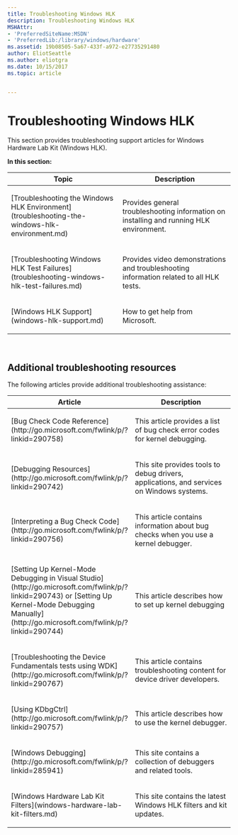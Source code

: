```yaml
---
title: Troubleshooting Windows HLK
description: Troubleshooting Windows HLK
MSHAttr:
- 'PreferredSiteName:MSDN'
- 'PreferredLib:/library/windows/hardware'
ms.assetid: 19b08505-5a67-433f-a972-e27735291480
author: EliotSeattle
ms.author: eliotgra
ms.date: 10/15/2017
ms.topic: article


---
```


# Troubleshooting Windows HLK


This section provides troubleshooting support articles for Windows Hardware Lab Kit (Windows HLK).

**In this section:**

<table>
<colgroup>
<col width="50%" />
<col width="50%" />
</colgroup>
<thead>
<tr class="header">
<th>Topic</th>
<th>Description</th>
</tr>
</thead>
<tbody>
<tr class="odd">
<td><p>[Troubleshooting the Windows HLK Environment](troubleshooting-the-windows-hlk-environment.md)</p></td>
<td><p>Provides general troubleshooting information on installing and running HLK environment.</p></td>
</tr>
<tr class="even">
<td><p>[Troubleshooting Windows HLK Test Failures](troubleshooting-windows-hlk-test-failures.md)</p></td>
<td><p>Provides video demonstrations and troubleshooting information related to all HLK tests.</p></td>
</tr>
<tr class="odd">
<td><p>[Windows HLK Support](windows-hlk-support.md)</p></td>
<td><p>How to get help from Microsoft.</p></td>
</tr>
</tbody>
</table>

 

## <span id="addlres"></span><span id="ADDLRES"></span>Additional troubleshooting resources


The following articles provide additional troubleshooting assistance:

<table>
<colgroup>
<col width="50%" />
<col width="50%" />
</colgroup>
<thead>
<tr class="header">
<th>Article</th>
<th>Description</th>
</tr>
</thead>
<tbody>
<tr class="odd">
<td><p>[Bug Check Code Reference](http://go.microsoft.com/fwlink/p/?linkid=290758)</p></td>
<td><p>This article provides a list of bug check error codes for kernel debugging.</p></td>
</tr>
<tr class="even">
<td><p>[Debugging Resources](http://go.microsoft.com/fwlink/p/?linkid=290742)</p></td>
<td><p>This site provides tools to debug drivers, applications, and services on Windows systems.</p></td>
</tr>
<tr class="odd">
<td><p>[Interpreting a Bug Check Code](http://go.microsoft.com/fwlink/p/?linkid=290756)</p></td>
<td><p>This article contains information about bug checks when you use a kernel debugger.</p></td>
</tr>
<tr class="even">
<td><p>[Setting Up Kernel-Mode Debugging in Visual Studio](http://go.microsoft.com/fwlink/p/?linkid=290743) or [Setting Up Kernel-Mode Debugging Manually](http://go.microsoft.com/fwlink/p/?linkid=290744)</p></td>
<td><p>This article describes how to set up kernel debugging</p></td>
</tr>
<tr class="odd">
<td><p>[Troubleshooting the Device Fundamentals tests using WDK](http://go.microsoft.com/fwlink/p/?linkid=290767)</p></td>
<td><p>This article contains troubleshooting content for device driver developers.</p></td>
</tr>
<tr class="even">
<td><p>[Using KDbgCtrl](http://go.microsoft.com/fwlink/p/?linkid=290757)</p></td>
<td><p>This article describes how to use the kernel debugger.</p></td>
</tr>
<tr class="odd">
<td><p>[Windows Debugging](http://go.microsoft.com/fwlink/p/?linkid=285941)</p></td>
<td><p>This site contains a collection of debuggers and related tools.</p></td>
</tr>
<tr class="even">
<td><p>[Windows Hardware Lab Kit Filters](windows-hardware-lab-kit-filters.md)</p></td>
<td><p>This site contains the latest Windows HLK filters and kit updates.</p></td>
</tr>
</tbody>
</table>

 

 

 






